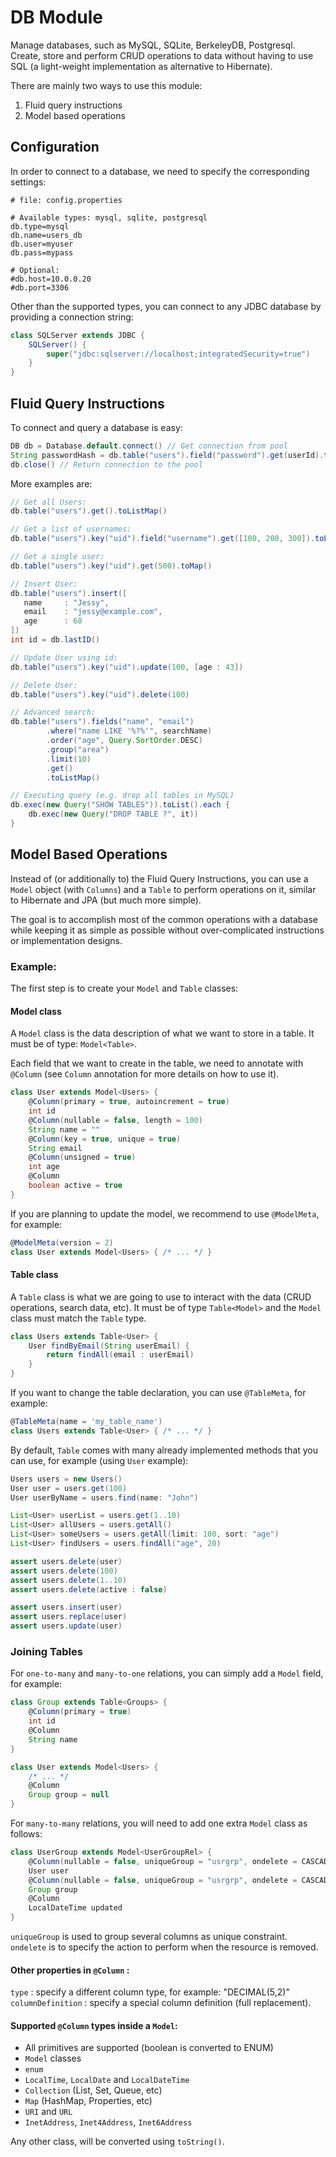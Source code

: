 # DB Module

Manage databases, such as MySQL, SQLite, BerkeleyDB, Postgresql. 
Create, store and perform CRUD operations to data without having 
to use SQL (a light-weight implementation as alternative to Hibernate).

There are mainly two ways to use this module:
1. Fluid query instructions
2. Model based operations

## Configuration

In order to connect to a database, we need to specify
the corresponding settings:

```properties
# file: config.properties

# Available types: mysql, sqlite, postgresql
db.type=mysql
db.name=users_db
db.user=myuser
db.pass=mypass

# Optional:
#db.host=10.0.0.20
#db.port=3306
```

Other than the supported types, you can connect to any JDBC database
by providing a connection string:

```groovy
class SQLServer extends JDBC {
    SQLServer() {
        super("jdbc:sqlserver://localhost;integratedSecurity=true")
    }
}
```

## Fluid Query Instructions

To connect and query a database is easy:

```groovy
DB db = Database.default.connect() // Get connection from pool
String passwordHash = db.table("users").field("password").get(userId).toString()
db.close() // Return connection to the pool
```

More examples are:

```groovy
// Get all Users:
db.table("users").get().toListMap() 

// Get a list of usernames:
db.table("users").key("uid").field("username").get([100, 200, 300]).toList()

// Get a single user:
db.table("users").key("uid").get(500).toMap()

// Insert User:
db.table("users").insert([
   name     : "Jessy",
   email    : "jessy@example.com",
   age      : 68     
])
int id = db.lastID()

// Update User using id:
db.table("users").key("uid").update(100, [age : 43])

// Delete User:
db.table("users").key("uid").delete(100)

// Advanced search:
db.table("users").fields("name", "email")
        .where("name LIKE '%?%'", searchName)
        .order("age", Query.SortOrder.DESC)
        .group("area")
        .limit(10)
        .get()
        .toListMap()

// Executing query (e.g. drop all tables in MySQL)
db.exec(new Query("SHOW TABLES")).toList().each {
    db.exec(new Query("DROP TABLE ?", it))
}
```

## Model Based Operations

Instead of (or additionally to) the Fluid Query Instructions, you can
use a `Model` object (with `Columns`) and a `Table` to perform operations
on it, similar to Hibernate and JPA (but much more simple).

The goal is to accomplish most of the common operations with a database
while keeping it as simple as possible without over-complicated 
instructions or implementation designs.

### Example:

The first step is to create your `Model` and `Table` classes:

#### Model class

A `Model` class is the data description of what we want to store in a table.
It must be of type: `Model<Table>`.

Each field that we want to create in the table, we need to annotate with 
`@Column` (see `Column` annotation for more details on how to use it).

```groovy
class User extends Model<Users> {
    @Column(primary = true, autoincrement = true)
    int id
    @Column(nullable = false, length = 100)
    String name = ""
    @Column(key = true, unique = true)
    String email
    @Column(unsigned = true)
    int age
    @Column
    boolean active = true
}
```

If you are planning to update the model, we recommend to use `@ModelMeta`, for
example:

```groovy
@ModelMeta(version = 2)
class User extends Model<Users> { /* ... */ }
```

#### Table class

A `Table` class is what we are going to use to interact with the data (CRUD
operations, search data, etc). It must be of type `Table<Model>` and the
`Model` class must match the `Table` type. 

```groovy
class Users extends Table<User> {
    User findByEmail(String userEmail) {
        return findAll(email : userEmail)
    }
}
```

If you want to change the table declaration, you can use `@TableMeta`, for example:
```groovy
@TableMeta(name = 'my_table_name')
class Users extends Table<User> { /* ... */ }
```

By default, `Table` comes with
many already implemented methods that you can use, for example (using `User`
example):

```groovy
Users users = new Users()
User user = users.get(100)
User userByName = users.find(name: "John")

List<User> userList = users.get(1..10)
List<User> allUsers = users.getAll()
List<User> someUsers = users.getAll(limit: 100, sort: "age")
List<User> findUsers = users.findAll("age", 20)

assert users.delete(user)
assert users.delete(100)
assert users.delete(1..10)
assert users.delete(active : false)

assert users.insert(user)
assert users.replace(user)
assert users.update(user)
```

### Joining Tables

For `one-to-many` and `many-to-one` relations, you can simply add a `Model` 
field, for example:

```groovy
class Group extends Table<Groups> {
    @Column(primary = true)
    int id
    @Column
    String name
}
```

```groovy
class User extends Model<Users> {
    /* ... */
    @Column
    Group group = null
}
```

For `many-to-many` relations, you will need to add one extra `Model` class
as follows:

```groovy
class UserGroup extends Model<UserGroupRel> {
    @Column(nullable = false, uniqueGroup = "usrgrp", ondelete = CASCADE)
    User user
    @Column(nullable = false, uniqueGroup = "usrgrp", ondelete = CASCADE)
    Group group
    @Column
    LocalDateTime updated
}
```

`uniqueGroup` is used to group several columns as unique constraint.
`ondelete` is to specify the action to perform when the resource is removed.

#### Other properties in `@Column` :

`type` : specify a different column type, for example: "DECIMAL(5,2)"
`columnDefinition` : specify a special column definition (full replacement).

#### Supported `@Column` types inside a `Model`:

* All primitives are supported (boolean is converted to ENUM)
* `Model` classes
* `enum`
* `LocalTime`, `LocalDate` and `LocalDateTime`
* `Collection` (List, Set, Queue, etc)
* `Map` (HashMap, Properties, etc)
* `URI` and `URL`
* `InetAddress`, `Inet4Address`, `Inet6Address`

Any other class, will be converted using `toString()`.